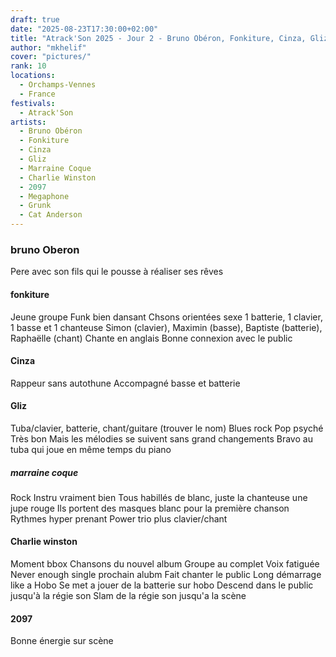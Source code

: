 ```yaml
---
draft: true
date: "2025-08-23T17:30:00+02:00"
title: "Atrack'Son 2025 - Jour 2 - Bruno Obéron, Fonkiture, Cinza, Gliz, Marraine Coque, Charlie Winston, 2097, Megaphone, Grunk, Cat Anderson"
author: "mkhelif"
cover: "pictures/"
rank: 10
locations:
  - Orchamps-Vennes
  - France
festivals:
  - Atrack'Son
artists:
  - Bruno Obéron
  - Fonkiture
  - Cinza
  - Gliz
  - Marraine Coque
  - Charlie Winston
  - 2097
  - Megaphone
  - Grunk
  - Cat Anderson
---
```







### bruno Oberon
Pere avec son fils qui le pousse à réaliser ses rêves

#### fonkiture
Jeune groupe
Funk bien dansant
Chsons orientées sexe
1 batterie, 1 clavier, 1 basse et 1 chanteuse
Simon (clavier), Maximin (basse), Baptiste (batterie), Raphaëlle (chant)
Chante en anglais
Bonne connexion avec le public

#### Cinza
Rappeur sans autothune
Accompagné basse et batterie

#### Gliz
Tuba/clavier, batterie, chant/guitare (trouver le nom)
Blues rock
Pop psyché
Très bon
Mais les mélodies se suivent sans grand changements
Bravo au tuba qui joue en même temps du piano

##### marraine coque
Rock
Instru vraiment bien
Tous habillés de blanc, juste la chanteuse une jupe rouge
Ils portent des masques blanc pour la première chanson
Rythmes hyper prenant
Power trio plus clavier/chant

#### Charlie winston
Moment bbox
Chansons du nouvel album
Groupe au complet
Voix fatiguée
Never enough single prochain alubm
Fait chanter le public
Long démarrage like a Hobo
Se met a jouer de la batterie sur hobo
Descend dans le public jusqu'à la régie son
Slam de la régie son jusqu'a la scène

#### 2097
Bonne énergie sur scène

